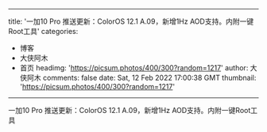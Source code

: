 
---
title: '一加10 Pro 推送更新：ColorOS 12.1 A.09，新增1Hz AOD支持。内附一键Root工具'
categories: 
 - 博客
 - 大侠阿木
 - 首页
headimg: 'https://picsum.photos/400/300?random=1217'
author: 大侠阿木
comments: false
date: Sat, 12 Feb 2022 17:00:38 GMT
thumbnail: 'https://picsum.photos/400/300?random=1217'
---

<div>   
一加10 Pro 推送更新：ColorOS 12.1 A.09，新增1Hz AOD支持。内附一键Root工具  
</div>
            